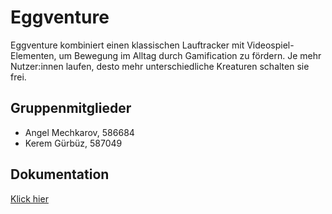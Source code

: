 # Eggventure

Eggventure kombiniert einen klassischen Lauftracker mit Videospiel-Elementen, um Bewegung im Alltag durch Gamification zu fördern. Je mehr Nutzer:innen laufen, desto mehr unterschiedliche Kreaturen schalten sie frei.

## Gruppenmitglieder

- Angel Mechkarov, 586684
- Kerem Gürbüz, 587049

## Dokumentation

[Klick hier](https://github.com/angelmech/eggventure/blob/main/Eggventure%20Technical%20White%20Paper.pdf)
